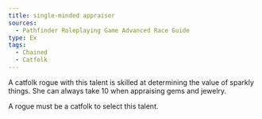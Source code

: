 ```yaml
---
title: single-minded appraiser
sources:
  - Pathfinder Roleplaying Game Advanced Race Guide
type: Ex
tags:
  - Chained
  - Catfolk
---
```


A catfolk rogue with this talent is skilled at determining the value of sparkly things. She can always take 10 when appraising gems and jewelry.

A rogue must be a catfolk to select this talent.
